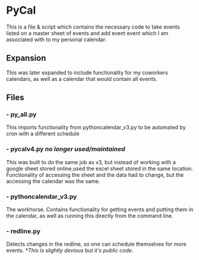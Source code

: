 # PyCal

This is a file & script which contains the necessary code to take events listed on a master sheet of events and add event event which I am associated with to my personal calendar.

## Expansion

This was later expanded to include functionality for my coworkers calendars, as well as a calendar that would contain all events.

## Files

### - py_all.py

This imports functionality from pythoncalendar_v3.py to be automated by cron with a different schedule

### - pycalv4.py _no longer used/maintained_

This was built to do the same job as v3, but instead of working with a google sheet stored online,used the excel sheet stored in the same location. Functionality of accessing the sheet and the data had to change, but the accessing the calendar was the same.

### - pythoncalendar_v3.py

The workhorse. Contains functionality for getting events and putting them in the calendar, as well as running this directly from the command line.

### - redline.py

Detects changes in the redline, so one can schedule themselves for more events. \*_This is slightly devious but it's public code._
